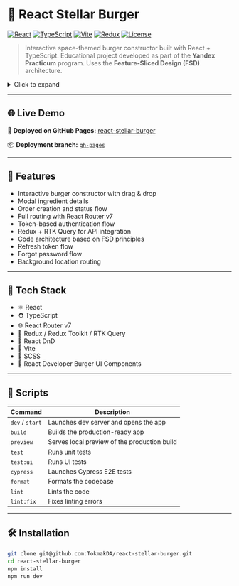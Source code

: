 # 🚀 React Stellar Burger

[![React](https://img.shields.io/badge/-React-61DAFB?style=flat&logo=react&logoColor=black)](https://reactjs.org/)
[![TypeScript](https://img.shields.io/badge/-TypeScript-3178C6?style=flat&logo=typescript&logoColor=white)](https://www.typescriptlang.org/)
[![Vite](https://img.shields.io/badge/-Vite-646CFF?style=flat&logo=vite&logoColor=white)](https://vitejs.dev/)
[![Redux](https://img.shields.io/badge/-Redux-764ABC?style=flat&logo=redux&logoColor=white)](https://redux.js.org/)
[![License](https://img.shields.io/badge/license-MIT-blue.svg)](./LICENSE)

> Interactive space-themed burger constructor built with React + TypeScript.
> Educational project developed as part of the **Yandex Practicum** program.
> Uses the **Feature-Sliced Design (FSD)** architecture.

<details>
  <summary>Click to expand</summary>
  <div align="center">
     <img src="./screenshots/constructor-dnd.png" alt="Burger Constructor" height="480" />
     <img src="./screenshots/burger-dnd.png" alt="Burger Constructor DnD" height="480" />
     <img src="./screenshots/ingredient.png" alt="ingredient" height="480" />
     <img src="./screenshots/order-loader.png" alt="order-loader" height="480" />
     <img src="./screenshots/profile.png" alt="profile" height="480" />
     <img src="./screenshots/profile-orders.png" alt="profile-orders" height="480" />
     <img src="./screenshots/profile-order-detail.png" alt="profile order" height="480" />
     <img src="./screenshots/orders-feed.png" alt="orders-feed" height="480" />
     <img src="./screenshots/order-feed-detail.png" alt="order-info" height="480" />

  </div>
</details>

---

## 🌐 Live Demo

🔗 **Deployed on GitHub Pages:**
[react-stellar-burger](https://tokmakda.github.io/react-stellar-burger/)

📦 **Deployment branch:**
[`gh-pages`](https://github.com/TokmakDA/react-stellar-burger/tree/gh-pages)

---

## 📌 Features

- Interactive burger constructor with drag & drop
- Modal ingredient details
- Order creation and status flow
- Full routing with React Router v7
- Token-based authentication flow
- Redux + RTK Query for API integration
- Code architecture based on FSD principles
- Refresh token flow
- Forgot password flow
- Background location routing

---

## 🧪 Tech Stack

- ⚛️ React
- ⛑️ TypeScript
- 🌐 React Router v7
- 🎯 Redux / Redux Toolkit / RTK Query
- 🧲 React DnD
- 🚀 Vite
- 💅 SCSS
- 🍔 React Developer Burger UI Components

---

## 🚀 Scripts

| Command         | Description                                  |
| --------------- | -------------------------------------------- |
| `dev` / `start` | Launches dev server and opens the app        |
| `build`         | Builds the production-ready app              |
| `preview`       | Serves local preview of the production build |
| `test`          | Runs unit tests                              |
| `test:ui`       | Runs UI tests                                |
| `cypress`       | Launches Cypress E2E tests                   |
| `format`        | Formats the codebase                         |
| `lint`          | Lints the code                               |
| `lint:fix`      | Fixes linting errors                         |

---

## 🛠️ Installation

```bash
git clone git@github.com:TokmakDA/react-stellar-burger.git
cd react-stellar-burger
npm install
npm run dev
```
